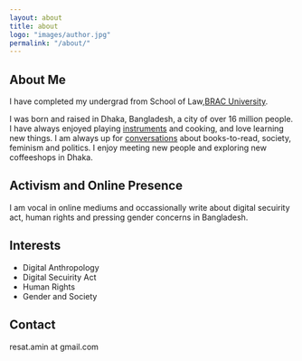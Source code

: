 ```yaml
---
layout: about
title: about
logo: "images/author.jpg"
permalink: "/about/"
---
```

## About Me
I have completed my undergrad from School of Law,[BRAC University](https://www.bracu.ac.bd/academics/institutes-and-schools/school-law).

I was born and raised in Dhaka, Bangladesh, a city of over 16 million people. I have always enjoyed playing [instruments](https://www.facebook.com/watch/?v=536960813850054) and cooking, and love learning new things. I am always up for [conversations](https://www.facebook.com/bracuanthropologyforum/posts/pfbid0zAcMzfMFs4Yy9EvE3EUSqTGH9e4ZuHVrf61sUsM84fLVUSD2jXpQT1Z1xYxkKHpl) about books-to-read, society, feminism and politics. I enjoy meeting new people and exploring new coffeeshops in Dhaka.

## Activism and Online Presence
I am vocal in online mediums and occassionally write about digital secuirity act, human rights and pressing gender concerns in Bangladesh.

## Interests
- Digital Anthropology
- Digital Secuirity Act
- Human Rights
- Gender and Society

## Contact
resat.amin at gmail.com
